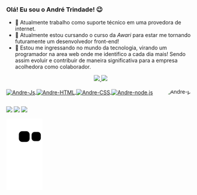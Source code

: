 ### Olá! Eu sou o André Trindade! 😉
                                         
- 🔭 Atualmente trabalho como suporte técnico em uma provedora de internet.
- 🌱 Atualmente estou cursando o curso da *Awari* para estar me tornando futuramente um desenvolvedor front-end!
- 💼 Estou me ingressando no mundo da tecnologia, virando um programador na area web onde me identifico a cada dia mais! Sendo assim evoluir e contribuir de maneira significativa para a empresa acolhedora como colaborador.

<div align="center">
  <a href="https://github.com/AndreTrindad">
  <img height="180em" src="https://github-readme-stats.vercel.app/api?username=AndreTrindad&show_icons=true&theme=dracula&include_all_commits=true&count_private=true"/>
  <img height="180em" src="https://github-readme-stats.vercel.app/api/top-langs/?username=AndreTrindad&layout=compact&langs_count=7&theme=dracula"/>
</div>

<div style="display: inline_block"><br>
  <img align="center" alt="Andre-Js" height="30" width="40" src="https://cdn.jsdelivr.net/gh/devicons/devicon/icons/javascript/javascript-original.svg">
  <img align="center" alt="Andre-HTML" height="30" width="40" src="https://cdn.jsdelivr.net/gh/devicons/devicon/icons/html5/html5-original-wordmark.svg">
  <img align="center" alt="Andre-CSS" height="30" width="40" src="https://cdn.jsdelivr.net/gh/devicons/devicon/icons/css3/css3-original-wordmark.svg"">
  <img align="center" alt="Andre-node.js" height="30" width="40" src="https://cdn.jsdelivr.net/gh/devicons/devicon/icons/nodejs/nodejs-original.svg">
  <img align="right" alt="Andre-pic" height="150" style="border-radius:50px;" src="https://picrew.me/shareImg/org/202208/338224_3pKT2NMl.png"
</div>

##

<div>
  <a href="https://www.instagram.com/andre.trindad/"target="_blank"><img src="https://img.shields.io/badge/-Instagram-%23E4405F?style=for-the- badge&logo=instagram&logoColor=white" target="_blank"></a>
  <a href = "mailto:trindadeandre90@gmail.com"><img src="https://img.shields.io/badge/Gmail-D14836?style=for-the-badge&logo=gmail&logoColor=white"></a>
  <a href="https://www.linkedin.com/in/andr%C3%A9-trindade-90/" target="_blank"><img src="https://img.shields.io/badge/LinkedIn-0077B5?style=for-the-badge&logo=linkedin&logoColor=white"></a>
 
  ![ Animação de cobra ](https://github.com/rafaballerini/rafaballerini/blob/output/github-contribution-grid-snake.svg)
  
  </div>
